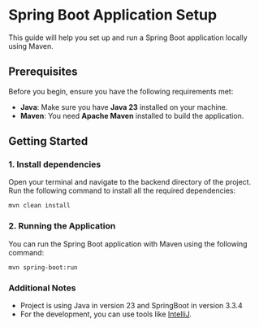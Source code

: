 # Spring Boot Application Setup

This guide will help you set up and run a Spring Boot application locally using Maven.

## Prerequisites

Before you begin, ensure you have the following requirements met:

- **Java**: Make sure you have **Java 23** installed on your machine.
- **Maven**: You need **Apache Maven** installed to build the application.

## Getting Started

### 1. Install dependencies
Open your terminal and navigate to the backend directory of the project. Run the following command to install all the required dependencies:
```
mvn clean install
```

### 2. Running the Application
You can run the Spring Boot application with Maven using the following command:
```
mvn spring-boot:run
```

### Additional Notes
* Project is using Java in version 23 and SpringBoot in version 3.3.4
* For the development, you can use tools like [IntelliJ](https://www.jetbrains.com/idea/).